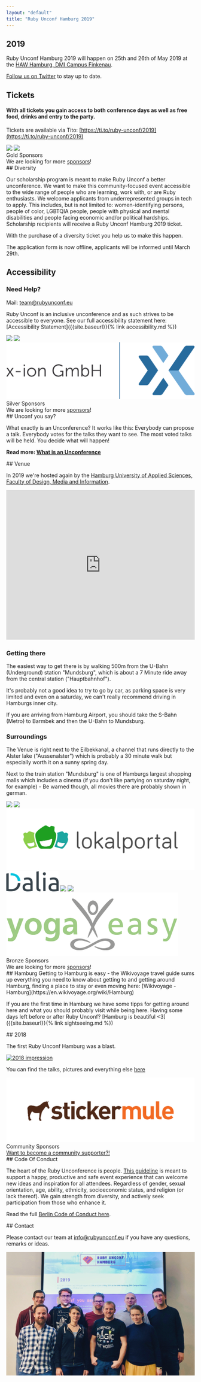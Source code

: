 ```yaml
---
layout: "default"
title: "Ruby Unconf Hamburg 2019"
---
```


<div class="content-section content-section--purplebg" markdown="1">

## 2019

Ruby Unconf Hamburg 2019 will happen on 25th and 26th of May 2019 at the [HAW Hamburg, DMI Campus Finkenau](#venue).

[Follow us on Twitter](https://twitter.com/RubyUnconfEU) to stay up to date.

</div>
<div class="content-section content-section--whitebg" markdown="1">

## Tickets

#### With all tickets you gain access to both conference days as well as free food, drinks and entry to the party.

<tito-widget event="ruby-unconf/2019"></tito-widget>

Tickets are available via Tito: [https://ti.to/ruby-unconf/2019](https://ti.to/ruby-unconf/2019)
</div>

<div class="content-section" markdown="1">
  <div class="sponsor__list">
    <a class="sponsor__logo" href="https://www.sumcumo.com/" target="_blank"><img src="assets/images/sponsors/sumcumo.svg"></a>
    <a class="sponsor__logo" href="https://www.xing.com/"><img src="assets/images/sponsors/xing.svg"></a>
  </div>
  <div class="sponsor__text">Gold Sponsors </div>
  <div class="sponsor__text">We are looking for more <a href="https://drive.google.com/file/d/11QMNW0v7T9BrhfYtfJ7qm3It-MlTn1OT/view" target="_blank">sponsors</a>!</div>
</div>

<div class="content-section content-section--purplebg" markdown="1">
## Diversity

Our scholarship program is meant to make Ruby Unconf a better unconference. We want to make this community-focused event accessible to the wide range of people who are learning, work with, or are Ruby enthusiasts. We welcome applicants from underrepresented groups in tech to apply. This includes, but is not limited to: women-identifying persons, people of color, LGBTQIA people, people with physical and mental disabilities and people facing economic and/or political hardships. Scholarship recipients will receive a Ruby Unconf Hamburg 2019 ticket.

With the purchase of a diversity ticket you help us to make this happen.

The application form is now offline, applicants will be informed until March 29th.

</div>
<div class="content-section content-section" markdown="1">

## Accessibility

### Need Help?
Mail: [team@rubyunconf.eu](mailto:team@rubyunconf.eu)


Ruby Unconf is an inclusive unconference and as such strives to be accessible to everyone. See our full accessibility statement here: [Accessibility Statement]({{site.baseurl}}{% link accessibility.md %})

</div>
<div class="content-section content-section--whitebg" markdown="1">
  <div class="sponsor__list">
    <a class="sponsor__logo" href="https://www.wlw.de/" target="_blank"><img src="assets/images/sponsors/wlw.svg" style="height:100px;"></a>
    <a class="sponsor__logo" href="https://phraseapp.com/"><img src="assets/images/sponsors/parrotandlogo.png"></a>
    <a class="sponsor__logo" href="https://www.x-ion.de/"><img src="assets/images/sponsors/x-ion.svg"></a>
  </div>
  <div class="sponsor__text">Silver Sponsors </div>
  <div class="sponsor__text">We are looking for more <a href="https://drive.google.com/file/d/11QMNW0v7T9BrhfYtfJ7qm3It-MlTn1OT/view" target="_blank">sponsors</a>!</div>
</div>

<div class="content-section content-section--purplebg" markdown="1">
## Unconf you say?

What exactly is an Unconference? It works like this: Everybody can propose a talk. Everybody votes for the talks they want to see. The most voted talks will be held. You decide what will happen!

**Read more: <a href="https://gist.github.com/robertkowalski/8b21484c517c54d9b80aeba1d43864c9">What is an Unconference</a>**
</div>

<div class="content-section content-section" markdown="1">
## Venue

In 2019 we're hosted again by the <a href="https://www.haw-hamburg.de/english/about-us/faculties-departments/design-media-information.html">Hamburg University of Applied Sciences, Faculty of Design, Media and Information</a>.

<p>
  <iframe src="https://www.google.com/maps/embed?pb=!1m18!1m12!1m3!1d2369.3635298564614!2d10.031139751899804!3d53.56912837992829!2m3!1f0!2f0!3f0!3m2!1i1024!2i768!4f13.1!3m3!1m2!1s0x47b18ec9ad80408b%3A0x65298bd196908e49!2sHAW+Hamburg+-+Fakult%C3%A4t+DMI!5e0!3m2!1sde!2suk!4v1518718024833" style="border:0" allowfullscreen="" width="100%" height="400" frameborder="0"></iframe>
</p>

### Getting there

The easiest way to get there is by walking 500m from the U-Bahn (Underground) station "Mundsburg", which is about a 7 Minute ride away from the central station ("Hauptbahnhof").

It's probably not a good idea to try to go by car, as parking space is very limited and even on a saturday, we can't really recommend driving in Hamburgs inner city.

If you are arriving from Hamburg Airport, you should take the S-Bahn (Metro) to Barmbek and then the U-Bahn to Mundsburg.

### Surroundings

The Venue is right next to the Eilbekkanal, a channel that runs directly to the Alster lake ("Aussenalster") which is probably a 30 minute walk but especially worth it on a sunny spring day.

Next to the train station "Mundsburg" is one of Hamburgs largest shopping malls which includes a cinema (if you don't like partying on saturday night, for example) - Be warned though, all movies there are probably shown in german.
</div>

<div class="content-section content-section--whitebg" markdown="1">
  <div class="sponsor__list">
    <a class="sponsor__logo" href="http://www.toptranslation.com/" target="_blank"><img src="assets/images/sponsors/toptranslation.svg" style="height:70px;"></a>
    <a class="sponsor__logo" href="https://www.akra.de/" target="_blank"><img src="assets/images/sponsors/akra.gif"></a>
    <a class="sponsor__logo" href="https://lokalportal.de" target="_blank"><img src="assets/images/sponsors/lokalportal.png"></a>
    <a class="sponsor__logo" href="https://daliaresearch.com"><img src="assets/images/sponsors/daliaresearch.png" style="width: 140px;"></a>
    <a class="sponsor__logo" href="https://www.megorei.com"><img src="assets/images/sponsors/megorei.svg"></a>
    <a class="sponsor__logo" href="https://9elements.com"><img src="assets/images/sponsors/9elements.svg"></a>
    <a class="sponsor__logo" href="https://www.yogaeasy.de/?utm_medium=events&utm_source=kooperation&utm_campaign=traffic_rubyunconf&utm_content=extern"><img src="assets/images/sponsors/yogaeasy.png"></a>
  </div>
  <div class="sponsor__text">
    Bronze Sponsors
  </div>
  <div class="sponsor__text">
    We are looking for more
    <a href="https://drive.google.com/file/d/11QMNW0v7T9BrhfYtfJ7qm3It-MlTn1OT/view" target="_blank">sponsors</a>!
  </div>
</div>

<div class="content-section content-section--purplebg" markdown="1">
## Hamburg
Getting to Hamburg is easy - the Wikivoyage travel guide sums up everything you need to know about getting to and getting around Hamburg, finding a place to stay or even moving here: [Wikivoyage - Hamburg](https://en.wikivoyage.org/wiki/Hamburg)

If you are the first time in Hamburg we have some tipps for getting around here and what you should probably visit while being here. Having some days left before or after Ruby Unconf? [Hamburg is beautiful <3]({{site.baseurl}}{% link sightseeing.md %})
</div>

<div class="content-section" markdown="1">
## 2018

The first Ruby Unconf Hamburg was a blast.

[![2018 impression](https://lh3.googleusercontent.com/n4xMai045Dd5mhbMKteHG30SBljmrolwWKhqUcgXC6a7ubVzHrqiVzEN1pVyVH3qgJqVGPgtrh22v-jKz6hkf5aEPpl0FeIJuLaHz8MYT1UhA2WK1G_NIpzWuY4n6T4wCdKQrARKbA=w1200)](/2018)

You can find the talks, pictures and everything else [here](/2018)
</div>

<div class="content-section content-section--whitebg" markdown="1">
  <div class="sponsor__list">
    <a class="sponsor__logo" href="https://www.stickermule.com/eu/uses?utm_source=sponsorship&utm_medium=referral&utm_campaign=RubyUnconfHamburg19"><img src="assets/images/sponsors/stickermule.svg"></a>
  </div>
  <div class="sponsor__text">Community Sponsors </div>
  <div class="sponsor__text"><a href="https://drive.google.com/file/d/11QMNW0v7T9BrhfYtfJ7qm3It-MlTn1OT/view" target="_blank">Want to become a community supporter?!</a></div>
</div>

<div class="content-section content-section--purplebg" markdown="1">
## Code Of Conduct

The heart of the Ruby Unconference is people. [This guideline](https://berlincodeofconduct.org/) is meant to support a happy, productive and safe event experience that can welcome new ideas and inspiration for all attendees. Regardless of gender, sexual orientation, age, ability, ethnicity, socioeconomic status, and religion (or lack thereof). We gain strength from diversity, and actively seek participation from those who enhance it.

Read the full [Berlin Code of Conduct here](https://berlincodeofconduct.org/).
</div>

<div class="content-section content-section--whitebg" markdown="1">
## Contact

Please contact our team at <a href="mailto:info@rubyunconf.eu">info@rubyunconf.eu</a> if you have
any questions, remarks or ideas.

<img src="assets/images/team.jpg" />

</div>
